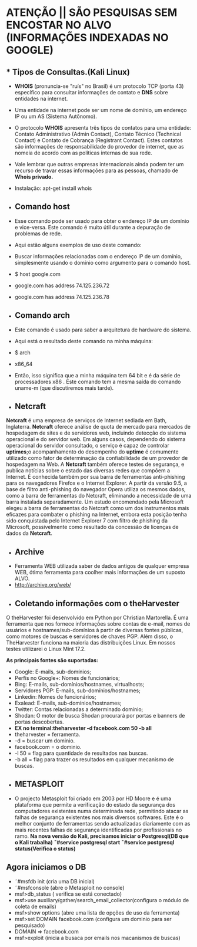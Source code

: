 # ATENÇÃO || SÃO PESQUISAS SEM ENCOSTAR NO ALVO (INFORMAÇÕES INDEXADAS NO GOOGLE)

## * Tipos de Consultas.(Kali Linux)
* **WHOIS** (pronuncia-se "ruís" no Brasil) é um protocolo TCP (porta 43) específico para consultar informações de contato e **DNS** sobre entidades na internet.
* Uma entidade na internet pode ser um nome de domínio, um endereço IP ou um AS (Sistema Autônomo).
* O protocolo **WHOIS** apresenta três tipos de contatos para uma entidade: Contato Administrativo (Admin Contact), Contato Técnico (Technical Contact) e Contato de Cobrança (Registrant Contact). Estes contatos são informações de responsabilidade do provedor de internet, que as nomeia de acordo com as políticas internas de sua rede.
* Vale lembrar que outras empresas internacionais ainda podem ter um recurso de travar essas informações para as pessoas, chamado de **Whois privado.**
* Instalação: apt-get install whois

* ## **Comando host**
* Esse comando pode ser usado para obter o endereço IP de um domínio e vice-versa. Este comando é muito útil durante a depuração de problemas de rede.
* Aqui estão alguns exemplos de uso deste comando:
* Buscar informações relacionadas com o endereço IP de um domínio, simplesmente usando o domínio como argumento para o comando host.
* $ host google.com
* google.com has address 74.125.236.72
* google.com has address 74.125.236.78
* ## **Comando arch**
* Este comando é usado para saber a arquitetura de hardware do sistema.
* Aqui está o resultado deste comando na minha máquina:
* $ arch
* x86_64
* Então, isso significa que a minha máquina tem 64 bit e é da série de processadores x86 . Este comando tem a mesma saída do comando uname-m (que discutiremos mais tarde).
* ## **Netcraft**
**Netcraft** é uma empresa de serviços de Internet sediada em Bath, Inglaterra.
**Netcraft** oferece análise de quota de mercado para mercados de hospedagem de sites e de servidores web, incluindo detecção do sistema operacional e do servidor web. Em alguns casos, dependendo do sistema operacional do servidor consultado, o serviço é capaz de controlar **uptimes**;o acompanhamento do desempenho do **uptime** é comumente utilizado como fator de determinação da confiabilidade de um provedor de hospedagem na Web.
A **Netcraft** também oferece testes de segurança, e publica notícias sobre o estado das diversas redes que compõem a Internet.
É conhecida também por sua barra de ferramentas anti-phishing para os navegadores Firefox e o Internet Explorer. A partir da versão 9.5, a base de filtro anti-phishing do navegador Opera utiliza os mesmos dados, como a barra de ferramentas do Netcraft, eliminando a necessidade de uma barra instalada separadamente. Um estudo encomendado pela Microsoft elegeu a barra de ferramentas do Netcraft como um dos instrumentos mais eficazes para combater o phishing na Internet, embora esta posição tenha sido conquistada pelo Internet Explorer 7 com filtro de phishing da Microsoft, possivelmente como resultado da concessão de licenças de dados da **Netcraft**.

* ## **Archive**
* Ferramenta WEB utilizada saber de dados antigos de qualquer empresa WEB, ótima ferramenta para coolher mais informações de um suposto ALVO.
* http://archive.org/web/
* ## **Coletando informações com o theHarvester**
O theHarvester foi desenvolvido em Python por Christian Martorella. É uma ferramenta que nos fornece informações sobre contas de e-mail, nomes de usuários e hostnames/sub-domínios à partir de diversas fontes públicas, como motores de buscas e servidores de chaves PGP. Além disso, o TheHarvester funciona na maioria das distribuições Linux. Em nossos testes utilizarei o Linux Mint 17.2.

**As principais fontes são suportadas:**
* Google: E-mails, sub-domínios;
* Perfis no Google+: Nomes de funcionários;
* Bing: E-mails, sub-domínios/hostnames, virtualhosts;
* Servidores PGP: E-mails, sub-domínios/hostnames;
* Linkedin: Nomes de funcionários;
* Exalead: E-mails, sub-domínios/hostnames;
* Twitter: Contas relacionadas a determinado domínio;
* Shodan: O motor de busca Shodan procurará por portas e banners de portas descobertas.
* **EX no terminal:theharvester -d facebook.com 50 -b all**
* theharvester = ferramenta.
* -d = buscar um dominio.
* facebook.com = o dominio.
* -l 50 = flag para quantidade de resultados nas buscas.
* -b all = flag para trazer os resultados em qualquer mecanismo de buscas.
* ## **METASPLOIT**
* O projecto Metasploit foi criado em 2003 por HD Moore e é uma plataforma que permite a verificação do estado da segurança dos computadores existentes numa determinada rede, permitindo atacar as falhas de segurança existentes nos mais diversos softwares. Este é o melhor conjunto de ferramentas sendo actualizadas diariamente com as mais recentes falhas de segurança identificadas por profissionais no ramo.
**Na nova versão do Kali, precisamos iniciar o Postgresql(DB que o Kali trabalha)**
**˜#service postgresql start**
**˜#service postgresql status(Verifica o status)**
## **Agora iniciamos o DB**
* ˜#msfdb init (cria uma DB inicial)
* ˜#msfconsole (abre o Metasploit no console)
* msf>db_status ( verifica se está conectado)
* msf>use auxiliary/gather/search_email_collector(configura o módulo de coleta de emails)
* msf>show options (abre uma lista de opções de uso da ferramenta)
* msf>set DOMAIN facebook.com (configura um dominio para ser pesquisado)
* DOMAIN => facebook.com
* msf>exploit (inicia a busaca por emails nos macanismos de buscas)
